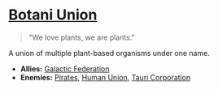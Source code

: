 # [Botani Union](botani)

> "We love plants, we are plants."

A union of multiple plant-based organisms under one name.

- **Allies:** [Galactic Federation](federation)
- **Enemies:** [Pirates](pirates), [Human Union](human_union), [Tauri Corporation](tauri)
